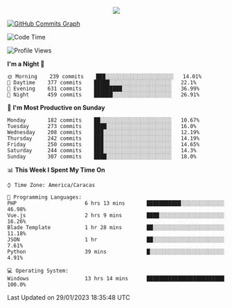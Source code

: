 <p align="center">
  <a href="http://www.github.com/thevacs">
    <img src="https://github-readme-streak-stats.herokuapp.com/?user=thevacs&stroke=ffffff&background=1c1917&ring=0891b2&fire=0891b2&currStreakNum=ffffff&currStreakLabel=0891b2&sideNums=ffffff&sideLabels=ffffff&dates=ffffff&hide_border=true" />
  </a>
  
  <a href="http://www.github.com/thevacs"><img src="https://github-readme-activity-graph.cyclic.app/graph?username=thevacs&bg_color=000000&color=ffffff&line=ff0000&point=ebebeb&area=true&hide_border=true" alt="GitHub Commits Graph" /></a>
  
</p>

<!--START_SECTION:waka-->
![Code Time](http://img.shields.io/badge/Code%20Time-1%2C084%20hrs%2013%20mins-blue)

![Profile Views](http://img.shields.io/badge/Profile%20Views-0-blue)

**I'm a Night 🦉** 

```text
🌞 Morning    239 commits    ███░░░░░░░░░░░░░░░░░░░░░░   14.01% 
🌆 Daytime    377 commits    █████░░░░░░░░░░░░░░░░░░░░   22.1% 
🌃 Evening    631 commits    █████████░░░░░░░░░░░░░░░░   36.99% 
🌙 Night      459 commits    ██████░░░░░░░░░░░░░░░░░░░   26.91%

```
📅 **I'm Most Productive on Sunday** 

```text
Monday       182 commits    ██░░░░░░░░░░░░░░░░░░░░░░░   10.67% 
Tuesday      273 commits    ████░░░░░░░░░░░░░░░░░░░░░   16.0% 
Wednesday    208 commits    ███░░░░░░░░░░░░░░░░░░░░░░   12.19% 
Thursday     242 commits    ███░░░░░░░░░░░░░░░░░░░░░░   14.19% 
Friday       250 commits    ███░░░░░░░░░░░░░░░░░░░░░░   14.65% 
Saturday     244 commits    ███░░░░░░░░░░░░░░░░░░░░░░   14.3% 
Sunday       307 commits    ████░░░░░░░░░░░░░░░░░░░░░   18.0%

```


📊 **This Week I Spent My Time On** 

```text
⌚︎ Time Zone: America/Caracas

💬 Programming Languages: 
PHP                      6 hrs 13 mins       ███████████░░░░░░░░░░░░░░   46.98% 
Vue.js                   2 hrs 9 mins        ████░░░░░░░░░░░░░░░░░░░░░   16.26% 
Blade Template           1 hr 28 mins        ██░░░░░░░░░░░░░░░░░░░░░░░   11.18% 
JSON                     1 hr                ██░░░░░░░░░░░░░░░░░░░░░░░   7.61% 
Python                   39 mins             █░░░░░░░░░░░░░░░░░░░░░░░░   4.91%

💻 Operating System: 
Windows                  13 hrs 14 mins      █████████████████████████   100.0%

```


 Last Updated on 29/01/2023 18:35:48 UTC
<!--END_SECTION:waka-->
